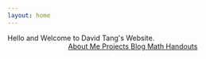 ```yaml
---
layout: home
---
```

<link rel="stylesheet" href="styles.css"/>


<div class="welcome-text"> Hello and Welcome to David Tang's Website.</div>

<div style="text-align: center"><a href="/about" class="button-dark">
  About Me </a> <a href="/projects" class="button-dark">
  Projects </a> <a href="/my-blog" class="button-dark">
  Blog </a><a href="https://github.com/itangdav/my-blog/tree/master/assets" class="button-dark">
  Math Handouts </a></div>
